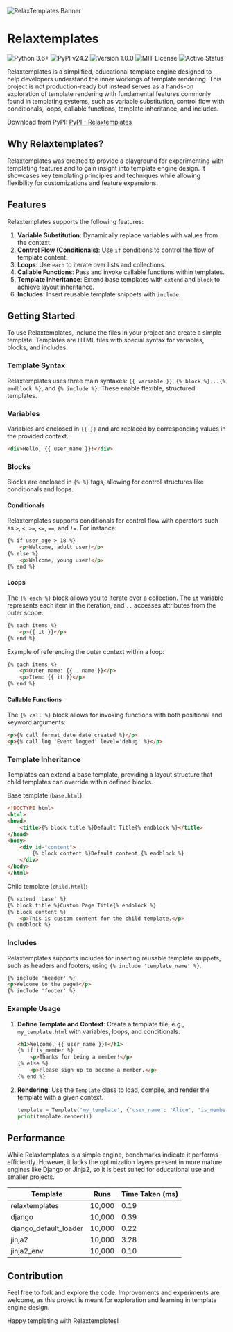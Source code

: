 ![RelaxTemplates Banner](https://ravikisha.github.io/assets/relaxtemplates.jpg)

# Relaxtemplates

<p float="left">
<img src="https://img.shields.io/badge/Python-3.6%2B-blue" alt="Python 3.6+"> 
<img src="https://img.shields.io/badge/PyPI-v24.2-blue" alt="PyPI v24.2">
<img src="https://img.shields.io/badge/Version-1.0.0-blue" alt="Version 1.0.0">
<img src="https://img.shields.io/badge/License-MIT-green" alt="MIT License"> 
<img src="https://img.shields.io/badge/Status-Active-green" alt="Active Status">
</p>

Relaxtemplates is a simplified, educational template engine designed to help developers understand the inner workings of template rendering. This project is not production-ready but instead serves as a hands-on exploration of template rendering with fundamental features commonly found in templating systems, such as variable substitution, control flow with conditionals, loops, callable functions, template inheritance, and includes.

Download from PyPI: [PyPI - Relaxtemplates](https://pypi.org/project/relaxtemplates/)

## Why Relaxtemplates?

Relaxtemplates was created to provide a playground for experimenting with templating features and to gain insight into template engine design. It showcases key templating principles and techniques while allowing flexibility for customizations and feature expansions.

## Features

Relaxtemplates supports the following features:

1. **Variable Substitution**: Dynamically replace variables with values from the context.
2. **Control Flow (Conditionals)**: Use `if` conditions to control the flow of template content.
3. **Loops**: Use `each` to iterate over lists and collections.
4. **Callable Functions**: Pass and invoke callable functions within templates.
5. **Template Inheritance**: Extend base templates with `extend` and `block` to achieve layout inheritance.
6. **Includes**: Insert reusable template snippets with `include`.

## Getting Started

To use Relaxtemplates, include the files in your project and create a simple template. Templates are HTML files with special syntax for variables, blocks, and includes.

### Template Syntax

Relaxtemplates uses three main syntaxes: `{{ variable }}`, `{% block %}...{% endblock %}`, and `{% include %}`. These enable flexible, structured templates.

### Variables

Variables are enclosed in `{{ }}` and are replaced by corresponding values in the provided context.

```html
<div>Hello, {{ user_name }}!</div>
```

### Blocks

Blocks are enclosed in `{% %}` tags, allowing for control structures like conditionals and loops. 

#### Conditionals

Relaxtemplates supports conditionals for control flow with operators such as `>`, `<`, `>=`, `<=`, `==`, and `!=`. For instance:

```html
{% if user_age > 18 %}
    <p>Welcome, adult user!</p>
{% else %}
    <p>Welcome, young user!</p>
{% end %}
```

#### Loops

The `{% each %}` block allows you to iterate over a collection. The `it` variable represents each item in the iteration, and `..` accesses attributes from the outer scope.

```html
{% each items %}
    <p>{{ it }}</p>
{% end %}
```

Example of referencing the outer context within a loop:

```html
{% each items %}
    <p>Outer name: {{ ..name }}</p>
    <p>Item: {{ it }}</p>
{% end %}
```

#### Callable Functions

The `{% call %}` block allows for invoking functions with both positional and keyword arguments:

```html
<p>{% call format_date date_created %}</p>
<p>{% call log 'Event logged' level='debug' %}</p>
```

### Template Inheritance

Templates can extend a base template, providing a layout structure that child templates can override within defined blocks.

Base template (`base.html`):
```html
<!DOCTYPE html>
<html>
<head>
    <title>{% block title %}Default Title{% endblock %}</title>
</head>
<body>
    <div id="content">
        {% block content %}Default content.{% endblock %}
    </div>
</body>
</html>
```

Child template (`child.html`):
```html
{% extend 'base' %}
{% block title %}Custom Page Title{% endblock %}
{% block content %}
    <p>This is custom content for the child template.</p>
{% endblock %}
```

### Includes

Relaxtemplates supports includes for inserting reusable template snippets, such as headers and footers, using `{% include 'template_name' %}`.

```html
{% include 'header' %}
<p>Welcome to the page!</p>
{% include 'footer' %}
```

### Example Usage

1. **Define Template and Context**:
   Create a template file, e.g., `my_template.html` with variables, loops, and conditionals.

   ```html
   <h1>Welcome, {{ user_name }}!</h1>
   {% if is_member %}
       <p>Thanks for being a member!</p>
   {% else %}
       <p>Please sign up to become a member.</p>
   {% end %}
   ```

2. **Rendering**:
   Use the `Template` class to load, compile, and render the template with a given context.

   ```python
   template = Template('my_template', {'user_name': 'Alice', 'is_member': True})
   print(template.render())
   ```

## Performance

While Relaxtemplates is a simple engine, benchmarks indicate it performs efficiently. However, it lacks the optimization layers present in more mature engines like Django or Jinja2, so it is best suited for educational use and smaller projects.

| Template                | Runs       | Time Taken (ms) |
|------------------------|------------|-----------------|
| relaxtemplates         | 10,000     | 0.19            |
| django                 | 10,000     | 0.39            |
| django_default_loader  | 10,000     | 0.22            |
| jinja2                 | 10,000     | 3.28            |
| jinja2_env             | 10,000     | 0.10            |


## Contribution

Feel free to fork and explore the code. Improvements and experiments are welcome, as this project is meant for exploration and learning in template engine design.

Happy templating with Relaxtemplates!
